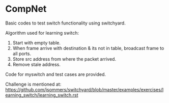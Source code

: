 # CompNet
Basic codes to test switch functionality using switchyard. 

Algorithm used for learning switch:
1) Start with empty table.
2) When frame arrive with destination & its not in table, broadcast frame to all ports.
3) Store src address from where the packet arrived.
4) Remove stale address.

Code for myswitch and test cases are provided.

Challenge is mentioned at:
https://github.com/jsommers/switchyard/blob/master/examples/exercises/learning_switch/learning_switch.rst 
